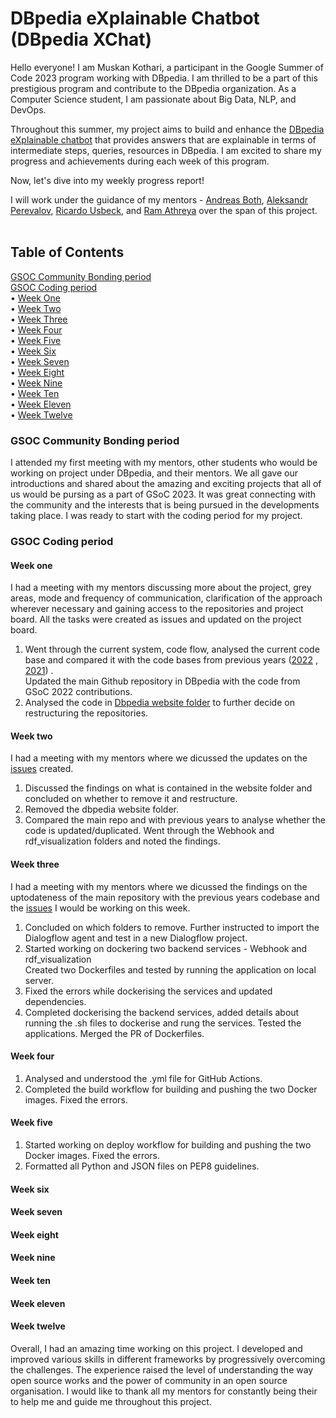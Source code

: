 # DBpedia eXplainable Chatbot (DBpedia XChat) 
Hello everyone! I am Muskan Kothari, a participant in the Google Summer of Code 2023 program working with DBpedia. I am thrilled to be a part of this prestigious program and contribute to the DBpedia organization. As a Computer Science student, I am passionate about Big Data, NLP, and DevOps.

Throughout this summer, my project aims to build and enhance the [DBpedia eXplainable chatbot](https://forum.dbpedia.org/t/dbpedia-explainable-chatbot-dbpedia-xchat-gsoc-2023/2077) that provides answers that are explainable in terms of intermediate steps, queries, resources in DBpedia. I am excited to share my progress and achievements during each week of this program.

Now, let's dive into my weekly progress report!<br/>

I will work under the guidance of my mentors - [Andreas Both](https://www.linkedin.com/in/andreas-both-94267222/), [Aleksandr Perevalov](https://www.linkedin.com/in/alexander-perevalov-837780111/?lipi=urn%3Ali%3Apage%3Ad_flagship3_people_connections%3BU%2FpdNmPFSUqmoz82LyrZKA%3D%3D), [Ricardo Usbeck](https://www.linkedin.com/in/ricardo-usbeck/?lipi=urn%3Ali%3Apage%3Ad_flagship3_people_connections%3BQQw%2Bvv%2FvRwmEwkG30ZxSsQ%3D%3D), and [Ram Athreya](https://www.linkedin.com/in/ramgathreya/?lipi=urn%3Ali%3Apage%3Ad_flagship3_people_connections%3BQQw%2Bvv%2FvRwmEwkG30ZxSsQ%3D%3D) over the span of this project.
<br />
<br />

## Table of Contents
<a href="#community_period">GSOC Community Bonding period</a>   
<a href="#coding_period">GSOC Coding period</a><br /> 
<span>&#8226;</span> <a href="#coding_period_weekone">Week One</a><br /> 
<span>&#8226;</span> <a href="#coding_period_weektwo">Week Two</a><br /> 
<span>&#8226;</span> <a href="#coding_period_weekthree">Week Three</a> <br /> 
<span>&#8226;</span> <a href="#coding_period_weekfour">Week Four</a><br /> 
<span>&#8226;</span> <a href="#coding_period_weekfive">Week Five</a><br />
<span>&#8226;</span> <a href="#coding_period_weeksix">Week Six</a><br /> 
<span>&#8226;</span> <a href="#coding_period_weekseven">Week Seven</a><br /> 
<span>&#8226;</span> <a href="#coding_period_weekeight">Week Eight</a><br /> 
<span>&#8226;</span> <a href="#coding_period_weeknine">Week Nine</a><br /> 
<span>&#8226;</span> <a href="#coding_period_weekten">Week Ten</a><br /> 
<span>&#8226;</span> <a href="#coding_period_weekeleven">Week Eleven</a><br /> 
<span>&#8226;</span> <a href="#coding_period_weektwelve">Week Twelve</a><br /> 


<h3 id="community_period">GSOC Community Bonding period</h3>
I attended my first meeting with my mentors, other students who would be working on project under DBpedia, and their mentors. We all gave our introductions and shared about the amazing and exciting projects that all of us would be pursing as a part of GSoC 2023. It was great connecting with the community and the interests that is being pursued in the developments taking place. I was ready to start with the coding period for my project. <br> 

<h3 id="coding_period">GSOC Coding period</h3>

<h4 id="coding_period_weekone">Week one</h4>
I had a meeting with my mentors discussing more about the project, grey areas, mode and frequency of communication, clarification of the approach wherever necessary and gaining access to the repositories and project board. All the tasks were created as issues and updated on the project board.<br />
<ol>
    <li>Went through the current system, code flow, analysed the current code base and compared it with the code bases from previous years (<a href="https://github.com/UditArora2000/GSoC2022_Question_Answering#:~:text=Visualization%20of%20the%20current%20QA%20system%3A">2022</a> , <a href="https://github.com/dbpedia/chatbot-ng">2021</a>) .<br />
    Updated the main Github repository in DBpedia with the code from GSoC 2022 contributions.</li>
    <li>Analysed the code in <a href="https://github.com/dbpedia/dbpedia-chatbot-backend/tree/main/dbpedia_website">Dbpedia website folder</a> to further decide on restructuring the repositories.<br /></li>
</ol>


<h4 id="coding_period_weektwo">Week two</h4>
I had a meeting with my mentors where we dicussed the updates on the <a href="https://github.com/dbpedia/dbpedia-chatbot-backend/issues">issues</a> created.<br />
<ol>
    <li>Discussed the findings on what is contained in the website folder and concluded on whether to remove it and restructure.</li>
    <li>Removed the dbpedia website folder.<br /></li>
    <li>Compared the main repo and with previous years to analyse whether the code is updated/duplicated. Went through the Webhook and rdf_visualization folders and noted the findings.</li>
</ol>

<h4 id="coding_period_weekthree">Week three</h4>
I had a meeting with my mentors where we dicussed the findings on the uptodateness of the main repository with the previous years codebase and the <a href="https://github.com/dbpedia/dbpedia-chatbot-backend/issues">issues</a> I would be working on this week.<br />
<ol>
    <li>Concluded on which folders to remove. Further instructed to import the Dialogflow agent and test in a new Dialogflow project.</li>
    <li>Started working on dockering two backend services - Webhook and rdf_visualization<br />
    Created two Dockerfiles and tested by running the application on local server.</li>
    <li>Fixed the errors while dockerising the services and updated dependencies.</li>
    <li>Completed dockerising the backend services, added details about running the .sh files to dockerise and rung the services. Tested the applications. Merged the PR of Dockerfiles.</li>
</ol>

<h4 id="coding_period_weekfour">Week four</h4>
<ol>
    <li>Analysed and understood the .yml file for GitHub Actions. </li>
    <li>Completed the build workflow for building and pushing the two Docker images. Fixed the errors.</li>
</ol>

<h4 id="coding_period_weekfive">Week five</h4>
<ol>
    <li>Started working on deploy workflow for building and pushing the two Docker images. Fixed the errors.</li>
    <li>Formatted all Python and JSON files on PEP8 guidelines. </li>
</ol>

<h4 id="coding_period_weeksix">Week six</h4>
<ol>
    
</ol>

<h4 id="coding_period_weekseven">Week seven</h4>
<ol>
   
</ol>

<h4 id="coding_period_weekeight">Week eight</h4>
<ol>
    
</ol>


<h4 id="coding_period_weeknine">Week nine</h4>
<ol>

</ol>

<h4 id="coding_period_weekten">Week ten</h4>
<ol>
    
</ol>

<h4 id="coding_period_weekeleven">Week eleven</h4>
<ol>
    
</ol>

<h4 id="coding_period_weektwelve">Week twelve</h4>
<ol>
</ol>


Overall, I had an amazing time working on this project. I developed and improved various skills in different frameworks by progressively overcoming the challenges. The experience raised the level of understanding the way open source works and the power of community in an open source organisation. I would like to thank all my mentors for constantly being their to help me and guide me throughout this project.
